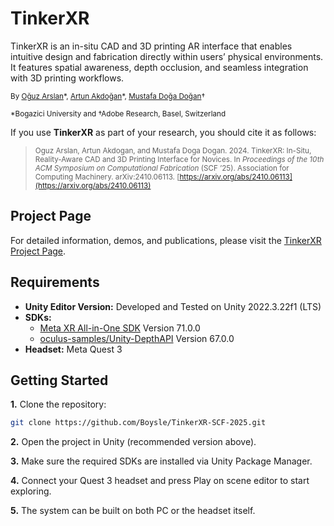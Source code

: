 # TinkerXR

TinkerXR is an in-situ CAD and 3D printing AR interface that enables intuitive design and fabrication directly within users’ physical environments. It features spatial awareness, depth occlusion, and seamless integration with 3D printing workflows.

<sub>By [Oğuz Arslan](https://boysle.github.io)\*, [Artun Akdoğan](https://www.linkedin.com/in/artun-akdogan)\*, [Mustafa Doğa Doğan](https://www.dogadogan.com/)†</sub>

<sup>*Bogazici University and †Adobe Research, Basel, Switzerland</sup>

If you use **TinkerXR** as part of your research, you should cite it as follows:

> <sup>Oguz Arslan, Artun Akdogan, and Mustafa Doga Dogan. 2024. TinkerXR: In-Situ, Reality-Aware CAD and 3D Printing Interface for Novices. In *Proceedings of the 10th ACM Symposium on Computational Fabrication* (SCF ’25). Association for Computing Machinery. arXiv:2410.06113. [https://arxiv.org/abs/2410.06113](https://arxiv.org/abs/2410.06113)</sup>


## Project Page  
For detailed information, demos, and publications, please visit the [TinkerXR Project Page](https://tinkerxr.github.io/).

## Requirements  

- **Unity Editor Version:** Developed and Tested on Unity 2022.3.22f1 (LTS)  
- **SDKs:**  
  - [Meta XR All-in-One SDK](https://assetstore.unity.com/packages/tools/integration/meta-xr-all-in-one-sdk-269657?srsltid=AfmBOoo1ugJVmazrUHjySaQsPGgE4YFyGf7LGkutBpcKmv-jX1KyImIo) Version 71.0.0
  - [oculus-samples/Unity-DepthAPI](https://github.com/oculus-samples/Unity-DepthAPI) Version 67.0.0
- **Headset:** Meta Quest 3

## Getting Started  

**1.** Clone the repository:
  ```bash
  git clone https://github.com/Boysle/TinkerXR-SCF-2025.git
  ```

**2.** Open the project in Unity (recommended version above).

**3.** Make sure the required SDKs are installed via Unity Package Manager.

**4.** Connect your Quest 3 headset and press Play on scene editor to start exploring.

**5.** The system can be built on both PC or the headset itself.
